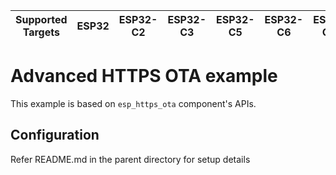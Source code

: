 | Supported Targets | ESP32 | ESP32-C2 | ESP32-C3 | ESP32-C5 | ESP32-C6 | ESP32-C61 | ESP32-P4 | ESP32-S2 | ESP32-S3 |
| ----------------- | ----- | -------- | -------- | -------- | -------- | --------- | -------- | -------- | -------- |

# Advanced HTTPS OTA example

This example is based on `esp_https_ota` component's APIs.

## Configuration

Refer README.md in the parent directory for setup details
